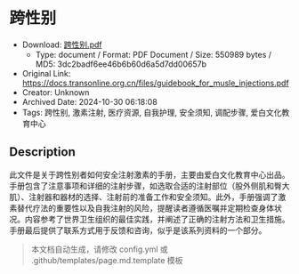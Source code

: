 # 跨性别

- Download: [跨性别.pdf](跨性别.pdf)
    - Type: document / Format: PDF Document / Size: 550989 bytes / MD5: 3dc2badf6ee46b6b60d6a5d7dd00657b
- Original Link: https://docs.transonline.org.cn/files/guidebook_for_musle_injections.pdf
- Creator: Unknown
- Archived Date: 2024-10-30 06:18:08
- Tags: 跨性别, 激素注射, 医疗资源, 自我护理, 安全须知, 调配步骤, 爱白文化教育中心

## Description

此文件是关于跨性别者如何安全注射激素的手册，主要由爱白文化教育中心出品。手册包含了注意事项和详细的注射步骤，如选取合适的注射部位（股外侧肌和臀大肌）、注射器和器材的选择、注射前的准备工作和安全须知。此外，手册强调了激素替代疗法的重要性以及自我注射的风险，提醒读者遵循医嘱并定期检查身体状况。内容参考了世界卫生组织的最佳实践，并阐述了正确的注射方法和卫生措施。手册最后提供了联系方式用于反馈和咨询，似乎是该系列资料的一个部分。

> 本文档自动生成，请修改 config.yml 或 .github/templates/page.md.template 模板

